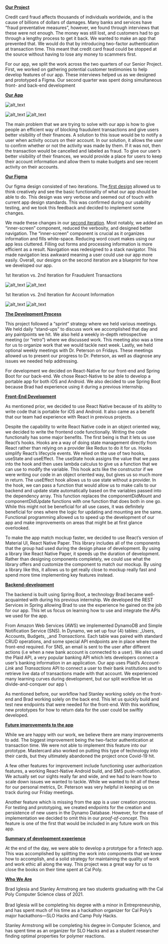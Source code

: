 
**<span style="text-decoration:underline;">Our Project</span>**

Credit card fraud affects thousands of individuals worldwide, and is the cause of billions of dollars of damages. Many banks and services have “fraud preventative measures”, however, we found through interviews that these were not enough. The money was still lost, and customers had to go through a lengthy process to get it back. We wanted to make an app that prevented that. We would do that by introducing two-factor authentication at transaction time. This meant that credit card fraud could be stopped at the source without having to lose any money to scammers first.

For our app, we split the work across the two quarters of our Senior Project. First, we worked on gathering potential customer testimonies to help develop features of our app. These interviews helped us as we designed and prototyped a Figma. Our second quarter was spent doing simultaneous front- and back-end development

**<span style="text-decoration:underline;">Our App</span>**

**<span style="text-decoration:underline;"> 	</span>**



![alt_text](images/app-addingaccount.gif "image_tooltip")

![alt_text](images/app-fraud-account-details.gif "image_tooltip")
![alt_text](images/app-user-details.gif "image_tooltip")


The main problem that we are trying to solve with our app is how to give people an efficient way of blocking fraudulent transactions and give users better visibility of their finances. A solution to this issue would be to notify a user when activity occurs on their account. In our solution, it allows the user to confirm whether or not the activity was made by them. If it was not, then the transaction would be cancelled and labeled as fraud. To give our user’s better visibility of their finances, we would provide a place for users to keep their account information and allow them to make budgets and see recent activity on their accounts. 

**<span style="text-decoration:underline;">Our Figma</span>**

Our figma design consisted of two iterations. The[ first design](https://www.figma.com/proto/KRB20FZ88x8fAUNfkLpI1u/Secure-Taction-Wireframe?node-id=223657%3A17823&scaling=min-zoom) allowed us to think creatively and see the basic functionality of what our app should be able to do. This design was very verbose and seemed out of touch with current app design standards. This was confirmed during our usability testing, and we took this feedback and decided to implement some changes.

 We made these changes in our [second iteration](https://www.figma.com/proto/KRB20FZ88x8fAUNfkLpI1u/Secure-Taction-Wireframe?node-id=223742%3A18088&scaling=min-zoom). Most notably, we added an “inner-screen” component, reduced the verbosity, and designed better navigation. The “inner-screen” component is crucial as it organizes information and fills white-space. Reducing word count makes using our app less cluttered. Filling out forms and processing information is more efficient as a result. Navigation was redesigned to a stack navigator. This made navigation less awkward meaning a user could use our app more easily. Overall, our designs on the second iteration are a blueprint for how we developed our app.

   1st Iteration vs. 2nd Iteration for Fraudulent Transactions



![alt_text](images/proto1-fraud.gif "image_tooltip")
![alt_text](images/proto2-fraud.gif "image_tooltip")


1st Iteration vs. 2nd Iteration for Account Information

![alt_text](images/proto1-addcard.gif "image_tooltip")
![alt_text](images/proto2-account-info.gif "image_tooltip")


**<span style="text-decoration:underline;">The Development Process</span>**

This project followed a “sprint” strategy where we held various meetings. We held daily “stand-ups” to discuss work we accomplished that day and any paintpoints we hit. We also held a weekly in-depth retrospective meeting (or “retro”) where we discussed work. This meeting also was a time for us to organize work that we would tackle next week. Lastly, we held optional weekly meetings with Dr. Peterson on Fridays. These meetings allowed us to present our progress to Dr. Peterson, as well as diagnose any issues we needed help addressing.

For development we decided on React-Native for our front-end and Spring Boot for our back-end. We chose React-Native to be able to develop a portable app for both iOS and Android. We also decided to use Spring Boot because Brad had experience using it during a previous internship.

**<span style="text-decoration:underline;">Front-End Development</span>**

As mentioned prior, we decided to use React Native because of its ability to write code that is portable for iOS and Android. It also came as a benefit that our team had experience with React in previous projects. 

Despite the capability to write React Native code in an object oriented way, we decided to write the frontend code functionally. Writing the code functionally has some major benefits. The first being is that it lets us use React’s hooks. Hooks are a way of doing state management directly from React rather than relying on a provider like Redux to do it for us. Hooks simplify React’s lifecycle events. We relied on the use of two hooks, useState and useEffect. The useState hook assigns the value that we pass into the hook and then uses lambda calculus to give us a function that we can use to modify the variable. This hook acts like the constructor if we were writing our code in an object oriented way, but gives us so much more in return. The useEffect hook allows us to use state without a provider. In the hook, we can pass a function that would allow us to make calls to our backend and update state automatically based on the variables passed into the dependency array. This function replaces the componentDidMount and componentDidUpdate functions with one function that does both in one go. While this might not be beneficial for all use cases, it was definitely beneficial for ones where the logic for updating and mounting are the same. Functional programming allowed us to speed up the development of our app and make improvements on areas that might be at first glance overlooked.

To make the app match mockup faster, we decided to use React’s version of Material UI, React Native Paper. This library includes all of the components that the group had used during the design phase of development. By using a library like React Native Paper, it speeds up the duration of development. Rather than designing components completely, we could use what the library offers and customize the component to match our mockup. By using a library like this, it allows us to get really close to mockup really fast and spend more time implementing key features instead. 

**<span style="text-decoration:underline;">Backend-development</span>**

The backend is built using Spring Boot, a technology Brad became well-acquainted with during his previous internship. We developed the REST Services in Spring allowing Brad to use the experience he gained on the job for our app. This let us focus on learning how to use and integrate the APIs we used for the app. 

From Amazon Web Services (AWS) we implemented DynamoDB and Simple Notification Service (SNS). In Dynamo, we set up four (4) tables: _Users, Accounts, Budgets, _and _Transactions._ Each table was paired with standard CRUD operations, and some special API endpoints are in place where the front-end required. For SNS, an email is sent to the user after different actions (i.e when a new bank account is connected to a user). We also used the Plaid API, a very popular banking API which lets developers connect a user’s banking information in an application. Our app uses Plaid’s _Account-Link_ and _Transactions_ API to connect a user to their bank institutions and to retrieve live data of transactions made with that account. We experienced many learning curves during development, but our split workflow let us divide-and-conquer our app \


As mentioned before, our workflow had Stanley working solely on the front-end and Brad working solely on the back end. This let us quickly build and test new endpoints that were needed for the front-end. With this workflow, new prototypes for how to return data for the user could be swiftly developed.

**<span style="text-decoration:underline;">Future improvements to the app</span>**

While we are happy with our work, we believe there are many improvements to add. The biggest improvement being the two-factor authentication at transaction time. We were not able to implement this feature into our prototype. Mastercard also worked on putting this type of technology into their cards, but they ultimately abandoned the project once Covid-19 hit. 

A few other features for improvement include functioning user authorization features, a working React-Native Android build, and SMS push-notification. We actually set our sights really far and wide, and we had to learn how to scale down issues we wanted to tackle. While we wanted to hit all of these for our personal metrics, Dr. Peterson was very helpful in keeping us on track during our Friday meetings.

Another feature which is missing from the app is a user creation process. For testing and prototyping, we created endpoints for the creation and persistence of new users in the Dynamo Database. However, for the ease of implementation we decided to omit this in our _proof-of-concept_. This feature is one of the first that would be included in any future work on this app.

**<span style="text-decoration:underline;">Summary of development experience</span>**

At the end of the day, we were able to develop a prototype for a fintech app. This was accomplished by splitting the work into components that we knew how to accomplish, and a solid strategy for maintaining the quality of work and work ethic all along the way. This project was a great way for us to close the books on their time spent at Cal Poly.

**<span style="text-decoration:underline;">Who We Are</span>**

Brad Iglesia and Stanley Armstrong are two students graduating with the Cal Poly Computer Science class of 2021.  \
	 \
	Brad Iglesia will be completing his degree with a minor in Entrepreneurship, and has spent much of his time as a hackathon organizer for Cal Poly’s major hackathons—SLO Hacks and Camp Poly Hacks. 

Stanley Armstrong will be completing his degree in Computer Science, and has spent time as an organizer for SLO Hacks and as a student researcher finding optimal properties for polymer reactions.
